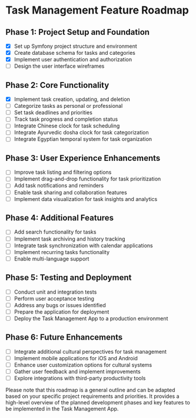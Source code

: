 # Task Management Feature Roadmap

## Phase 1: Project Setup and Foundation

- [x] Set up Symfony project structure and environment
- [x] Create database schema for tasks and categories
- [x] Implement user authentication and authorization
- [ ] Design the user interface wireframes

## Phase 2: Core Functionality

- [x] Implement task creation, updating, and deletion
- [ ] Categorize tasks as personal or professional
- [ ] Set task deadlines and priorities
- [ ] Track task progress and completion status
- [ ] Integrate Chinese clock for task scheduling
- [ ] Integrate Ayurvedic dosha clock for task categorization
- [ ] Integrate Egyptian temporal system for task organization

## Phase 3: User Experience Enhancements

- [ ] Improve task listing and filtering options
- [ ] Implement drag-and-drop functionality for task prioritization
- [ ] Add task notifications and reminders
- [ ] Enable task sharing and collaboration features
- [ ] Implement data visualization for task insights and analytics

## Phase 4: Additional Features

- [ ] Add search functionality for tasks
- [ ] Implement task archiving and history tracking
- [ ] Integrate task synchronization with calendar applications
- [ ] Implement recurring tasks functionality
- [ ] Enable multi-language support

## Phase 5: Testing and Deployment

- [ ] Conduct unit and integration tests
- [ ] Perform user acceptance testing
- [ ] Address any bugs or issues identified
- [ ] Prepare the application for deployment
- [ ] Deploy the Task Management App to a production environment

## Phase 6: Future Enhancements

- [ ] Integrate additional cultural perspectives for task management
- [ ] Implement mobile applications for iOS and Android
- [ ] Enhance user customization options for cultural systems
- [ ] Gather user feedback and implement improvements
- [ ] Explore integrations with third-party productivity tools

Please note that this roadmap is a general outline and can be adapted based on your specific project requirements and priorities. It provides a high-level overview of the planned development phases and key features to be implemented in the Task Management App.
